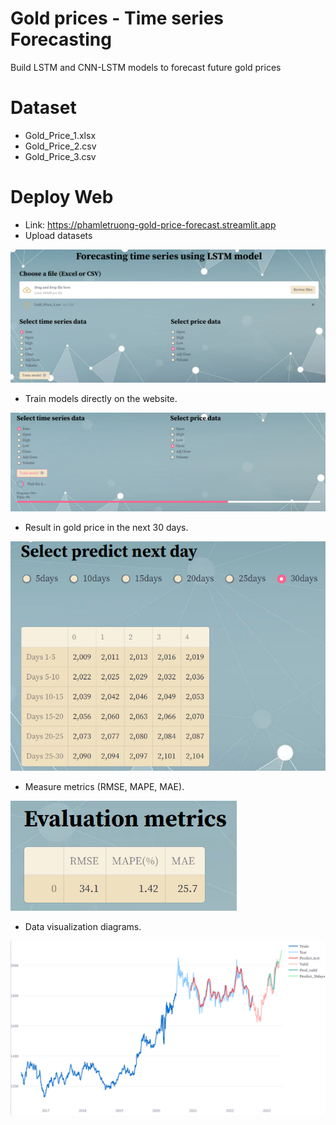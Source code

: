# Gold prices - Time series Forecasting
Build LSTM and CNN-LSTM models to forecast future gold prices

# Dataset
- Gold_Price_1.xlsx
- Gold_Price_2.csv
- Gold_Price_3.csv

# Deploy Web
- Link: https://phamletruong-gold-price-forecast.streamlit.app
- Upload datasets

![upload_dataset](https://raw.githubusercontent.com/PhamLeTruong/Gold-Price-Forecast/main/images/upload_dataset.png)

- Train models directly on the website.

![train_model](https://raw.githubusercontent.com/PhamLeTruong/Gold-Price-Forecast/main/images/train_model.png)

- Result in gold price in the next 30 days.

![predict_30days](https://raw.githubusercontent.com/PhamLeTruong/Gold-Price-Forecast/main/images/predict_30days.png)

- Measure metrics (RMSE, MAPE, MAE).

![eval_metrics](https://raw.githubusercontent.com/PhamLeTruong/Gold-Price-Forecast/main/images/eval_metrics.png)

- Data visualization diagrams.

![visualize](https://raw.githubusercontent.com/PhamLeTruong/Gold-Price-Forecast/main/images/visualize.png)

